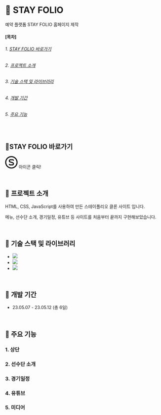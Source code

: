 # &#127988; STAY FOLIO 

예약 플랫폼 STAY FOLIO 홈페이지 제작


#### [목차]
###### 1. [STAY FOLIO 바로가기](#-ssg-landers-바로가기)
###### 2. [프로젝트 소개](#-프로젝트-소개)
###### 3. [기술 스택 및 라이브러리](#-기술-스택-및-라이브러리)
###### 4. [개발 기간](#-개발-기간)
###### 5. [주요 기능](#-주요-기능)

<br>


## &#127880;STAY FOLIO 바로가기

[<img src="./stay_icon.png" width="40" height="40">](https://soyeon1221.github.io/SSG-LANDERS) 아이콘 클릭!

<br>


## &#127880; 프로젝트 소개

HTML, CSS, JavaScript를 사용하여 만든 스테이폴리오 클론 사이트 입니다.

메뉴, 선수단 소개, 경기일정, 유튜브 등 사이트를 처음부터 끝까지 구현해보았습니다. 

<br>


## &#127880; 기술 스택 및 라이브러리

- <img src="https://img.shields.io/badge/JavaScript-ECD53F?style=flat-square&logo=JavaScript&logoColor=white"/>
- <img src="https://img.shields.io/badge/HTML5-F46D01?style=flat-square&logo=HTML5&logoColor=white"/>
- <img src="https://img.shields.io/badge/CSS3-2490D7?style=flat-square&logo=CSS3&logoColor=white"/>

<br>


## &#127880; 개발 기간

- 23.05.07 - 23.05.12 (총 6일)

<br>


## &#127880; 주요 기능

### 1. 상단

### 2. 선수단 소개

### 3. 경기일정

### 4. 유튜브


### 5. 미디어


